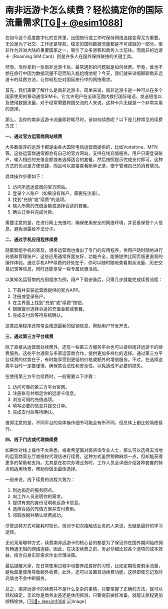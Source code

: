 # 南非远游卡怎么续费？轻松搞定你的国际流量需求[[TG💪+ @esim1088](https://t.me/s/esim1088)]

在如今这个高度数字化的世界里，出国旅行或工作时保持网络连接变得尤为重要。无论是为了社交、工作还是导航，稳定的国际数据流量都是不可或缺的一部分。南非作为非洲大陆的重要国家之一，吸引了众多游客和商务人士前往。而南非的远游卡（Roaming SIM Card）则是许多人在国外保持联络的关键工具。

然而，当你拿到一张南非远游卡后，最常遇到的问题就是如何续费。毕竟，谁也不想在旅行中因为数据流量不足而陷入尴尬境地呢？今天，我们就来详细聊聊南非远游卡的续费方法，让你轻松应对国际旅行中的网络需求。

首先，我们需要了解什么是南非远游卡。简单来说，南非远游卡是一种可以在多个国家使用的移动通信SIM卡。它允许用户在全球范围内拨打国际电话、发送短信以及使用数据流量。对于经常需要跨国交流的人来说，这种卡片无疑是一个非常实用的选择。

那么，当你的南非远游卡流量即将耗尽时，该如何续费呢？以下是几种常见的续费方式：

**一、通过官方运营商网站续费**

大多数南非的远游卡都是由各大国际电信运营商提供的，比如Vodafone、MTN等。这些运营商通常都会有自己的官方网站，支持在线充值服务。用户只需登录账户，输入相应的充值金额或者选择适合的套餐，然后按照提示完成支付即可。这种方式的优点是方便快捷，而且可以直接查看账单记录，便于管理自己的消费情况。

具体操作步骤如下：
1. 访问所选运营商的官方网站。
2. 登录个人账户（如果没有账户，需要先注册）。
3. 找到“充值”或“续费”的选项。
4. 输入所需的充值金额或选择合适的套餐。
5. 确认订单并完成付款。

需要注意的是，在进行网上充值时，确保使用安全的网络环境，并妥善保管个人信息，避免泄露给不法分子。

**二、通过手机应用程序续费**

随着智能手机的普及，很多运营商也推出了专门的应用程序，供用户随时随地进行充值和管理账户。这些应用通常界面友好，功能齐全，能够提供比网页版更直观的操作体验。通过手机APP续费的好处在于，你可以随时随地查看剩余流量、历史交易记录等信息，同时还能享受一些专属优惠活动。

以某知名运营商的应用程序为例，用户下载安装后，只需几步就能完成续费流程：
1. 下载并安装运营商提供的官方APP。
2. 注册或登录账户。
3. 在主界面上找到“充值”或“续费”按钮。
4. 根据提示选择合适的充值金额或套餐。
5. 完成支付后等待系统确认。

这类应用程序还常常会推送最新的促销信息，帮助用户节省开支。

**三、通过第三方平台续费**

除了直接从运营商处续费外，还有一些第三方服务平台也可以提供南非远游卡的续费服务。这些平台通常与多家运营商合作，提供更加多样化的选择。通过第三方平台续费的优势在于，有时能享受到更低的价格或额外的增值服务。不过，在选择这类平台时一定要谨慎，确保其合法性和安全性，以免造成不必要的损失。

在使用第三方平台续费时，一般需要以下步骤：
1. 访问可靠的第三方平台官网。
2. 注册账号并绑定你的远游卡信息。
3. 浏览可用的充值选项。
4. 填写必要的信息并提交订单。
5. 完成支付后等待确认。

值得注意的是，不同平台的具体操作细节可能会有所不同，但总体上都比较简便易行。

**四、线下门店或代理商续费**

如果你对线上操作不太熟悉，或者希望面对面咨询专业人士，那么可以选择去当地的运营商营业厅或授权代理店进行续费。这种方式虽然稍微麻烦一点，但却能获得更多的帮助和支持。尤其是在初次办理业务时，工作人员会详细介绍各种套餐的特点和适用场景，帮助你做出最佳选择。

一般来说，线下续费的流程大致为：
1. 到达指定的服务网点。
2. 向工作人员说明你的需求。
3. 提供有效的身份证明和远游卡信息。
4. 选择合适的充值方案并支付费用。
5. 领取收据并确认续费成功。

尽管这种方式可能耗时较长，但对于初次接触该业务的人来说，无疑是最好的学习途径。

无论采用哪种方式，续费南非远游卡的核心目的都是为了保证你在国外期间始终拥有畅通无阻的网络连接。因此，在决定续费之前，务必仔细比较各个选项的成本效益，结合自身实际需求作出合理决策。

最后提醒大家，在日常使用过程中也要养成良好的习惯，比如定期检查剩余流量，避免超量使用导致额外收费。此外，还可以设置自动续费功能，这样即使忘记及时充值也不会中断服务。

总之，南非远游卡的续费并不是什么复杂的事情，只要掌握了正确的方法，就可以轻松搞定。无论你是商务出差还是休闲旅游，只要提前做好准备，就能让旅程更加顺畅愉快。[[TG💪+ @esim1088](https://t.me/s/esim1088) ![Image](https://i.postimg.cc/4NQfJmqS/Snipaste-2025-05-13-00-14-12.png)]
